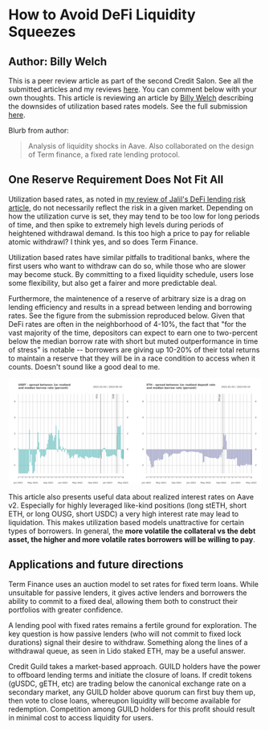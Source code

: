 # How to Avoid DeFi Liquidity Squeezes
## Author: Billy Welch

This is a peer review article as part of the second Credit Salon. See all the submitted articles and my reviews [here](https://onetruekirk.github.io/). You can comment below with your own thoughts. This article is reviewing an article by [Billy Welch](https://twitter.com/bwelch13) describing the downsides of utilization based rates models. See the full submission [here](https://www.term.finance/post/avoiding-defi-liquidity-squeezes).

Blurb from author:

>Analysis of liquidity shocks in Aave. Also collaborated on the design of Term finance, a fixed rate lending protocol.

## One Reserve Requirement Does Not Fit All

Utilization based rates, as noted in [my review of Jalil's DeFi lending risk article](https://onetruekirk.github.io/salon2/creditrisk.html), do not necessarily reflect the risk in a given market. Depending on how the utilization curve is set, they may tend to be too low for long periods of time, and then spike to extremely high levels during periods of heightened withdrawal demand. Is this too high a price to pay for reliable atomic withdrawl? I think yes, and so does Term Finance.

Utilization based rates have similar pitfalls to traditional banks, where the first users who want to withdraw can do so, while those who are slower may become stuck. By committing to a fixed liquidity schedule, users lose some flexibility, but also get a fairer and more predictable deal.

Furthermore, the maintenence of a reserve of arbitrary size is a drag on lending efficiency and results in a spread between lending and borrowing rates. See the figure from the submission reproduced below. Given that DeFi rates are often in the neighborhood of 4-10%, the fact that "for the vast majority of the time, depositors can expect to earn one to two-percent below the median borrow rate with short but muted outperformance in time of stress" is notable -- borrowers are giving up 10-20% of their total returns to maintain a reserve that they will be in a race condition to access when it counts. Doesn't sound like a good deal to me.

![](./fig4.png)

This article also presents useful data about realized interest rates on Aave v2. Especially for highly leveraged like-kind positions (long stETH, short ETH, or long OUSG, short USDC) a very high interest rate may lead to liquidation. This makes utilization based models unattractive for certain types of borrowers. In general, the **more volatile the collateral vs the debt asset, the higher and more volatile rates borrowers will be willing to pay**.

## Applications and future directions

Term Finance uses an auction model to set rates for fixed term loans. While unsuitable for passive lenders, it gives active lenders and borrowers the ability to commit to a fixed deal, allowing them both to construct their portfolios with greater confidence.

A lending pool with fixed rates remains a fertile ground for exploration. The key question is how passive lenders (who will not commit to fixed lock durations) signal their desire to withdraw. Something along the lines of a withdrawal queue, as seen in Lido staked ETH, may be a useful answer.

Credit Guild takes a market-based approach. GUILD holders have the power to offboard lending terms and initiate the closure of loans. If credit tokens (gUSDC, gETH, etc) are trading below the canonical exchange rate on a secondary market, any GUILD holder above quorum can first buy them up, then vote to close loans, whereupon liquidity will become available for redemption. Competition among GUILD holders for this profit should result in minimal cost to access liquidity for users.

<script src="https://utteranc.es/client.js"
        repo="OneTrueKirk/onetruekirk.github.io"
        issue-term="pathname"
        label="comment"
        theme="github-light"
        crossorigin="anonymous"
        async>
</script>
